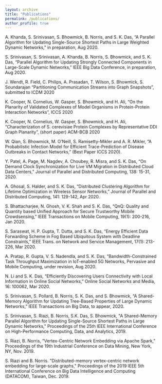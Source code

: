 ```yaml
---
layout: archive
title: "Publications"
permalink: /publications/
author_profile: true
---
```


A. Khanda, S. Srinivasan, S. Bhowmick, B. Norris, and S. K. Das, “A Parallel Algorithm for Updating Single-Source Shortest Paths in Large Weighted Dynamic Networks,” in preparation, Aug 2020.

S. Srinivasan, S. Srinivasan, A. Khanda, B. Norris, S. Bhowmick, and S. K. Das, “Parallel Algorithm for Updating Strongly Connected Components in Large-Scale Dynamic Networks,” IEEE Big Data Conference, in preparation, Aug 2020. 

J. Wendt, R. Field, C. Philips, A. Prasadan, T. Wilson, S. Bhowmick, S. Soundarajan “Partitioning Communication Streams into Graph Snapshots”, submitted to ICDM 2020

K. Cooper, N. Cornelius, W. Gasper, S. Bhowmick, and H. Ali, “On the Planarity of Validated Complexes of Model Organisms in Protein-Protein Interaction Networks”, ICCS 2020

K. Cooper, N. Cornelius, W. Gasper, S. Bhowmick, and H. Ali, “Characterization of S. cerevisiae Protein Complexes by Representative DDI Graph Planarity”, (short paper) ACM-BCB 2020 

W. Qian, S. Bhowmick, M. O’Neill, S. Ramisetty-Mikler and A. R. Mikler, “A Probabilistic Infection Model for Efficient Trace-Prediction of Disease Outbreaks in Contact Networks,” (Best Paper ICCS 2020).

Y. Patel, A. Page, M. Nagdev, A. Choubey, R. Misra, and S. K. Das, “On Demand Clock Synchronization for Live VM Migration in Distributed Cloud Data Centers,” Journal of Parallel and Distributed Computing, 138: 15-31, 2020.

A. Ghosal, S. Halder, and S. K. Das, “Distributed Clustering Algorithm for Lifetime Optimization in Wireless Sensor Networks,” Journal of Parallel and Distributed Computing, 141: 129-142, Apr 2020.

S. Bhattacharjee, N. Ghosh, V. K. Shah and S. K. Das, “QnQ: Quality and Quantity based Unified Approach for Secure Trustworthy Mobile Crowdsensing,” IEEE Transactions on Mobile Computing, 19(1): 200-216, Jan 2020.

S. Saraswat, H. P. Gupta, T. Dutta, and S. K. Das, “Energy Efficient Data Forwarding Scheme in Fog Based Ubiquitous System with Deadline Constraints,” IEEE Trans. on Network and Service Management, 17(1): 213-226, Mar 2020.

A. Pratap, R. Gupta, V. S. Nadendla, and S. K. Das, “Bandwidth-Constrained Task Throughput Maximization in IoT-enabled 5G Networks, Pervasive and Mobile Computing, under revision, Aug 2020.

N. Li and S. K. Das, “Efficiently Discovering Users Connectivity with Local Information in Online Social Networks,” Online Social Networks and Media, 16: 100062, Mar 2020.

S. Srinivasan, S. Pollard, B. Norris, S. K. Das, and S. Bhowmick, “A Shared-Memory Algorithm for Updating Tree-Based Properties of Large Dynamic Networks,” IEEE Transactions on Big Data, to appear, 2020.

S. Srinivasan, S. Riazi, B. Norris, S.K. Das, S. Bhowmick, "A Shared-Memory Parallel Algorithm for Updating Single-Source Shortest Paths in Large Dynamic Networks," Proceedings of the 25th IEEE International Conference on High-Performance Computing, Data, and Analytics, 2019.

S. Riazi, B. Norris, "Vertex-Centric Network Embedding via Apache Spark," Proceedings of the 19th Industrial Conference on Data Mining, New York, NY, Nov. 2019.

S. Riazi and B. Norris. "Distributed-memory vertex-centric network embedding for large-scale graphs," Proceedings of the 2019 IEEE 5th International Conference on Big Data Intelligence and Computing (DATACOM), Taiwan, Dec. 2019.

